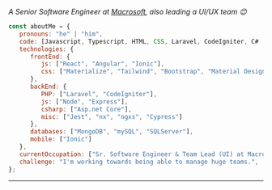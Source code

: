
<p><em>A Senior Software Engineer at <a href="https://macrosoftinc.com">Macrosoft</a>, also leading a UI/UX team 😊</br>
</em></p>
 

```javascript
const aboutMe = {
   pronouns: "he" | "him",
   code: [Javascript, Typescript, HTML, CSS, Laravel, CodeIgniter, C# .NET],
   technologies: {
      frontEnd: {
         js: ["React", "Angular", "Ionic"],
         css: ["Materialize", "Tailwind", "Bootstrap", "Material Design"]
      },
      backEnd: {
         PHP: ["Laravel", "CodeIgniter"],
         js: ["Node", "Express"],
         csharp: ["Asp.net Core"],
         misc: ["Jest", "nx", "ngxs", "Cypress"]
      },
      databases: ["MongoDB", "mySQL", "SQLServer"],
      mobile: ["Ionic"]
   },
   currentOccupation: ["Sr. Software Engineer & Team Lead (UI) at Macrosoft Inc."],
   challenge: "I'm working towards being able to manage huge teams.",
};
```
---
